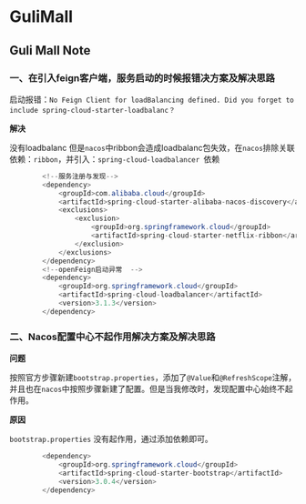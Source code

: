 # GuliMall
## Guli Mall Note

### 一、在引入feign客户端，服务启动的时候报错决方案及解决思路

启动报错：`No Feign Client for loadBalancing defined. Did you forget to include spring-cloud-starter-loadbalanc？`

**解决**

没有loadbalanc 但是`nacos`中ribbon会造成loadbalanc包失效，在`nacos`排除关联依赖：`ribbon`，并引入：`spring-cloud-loadbalancer `依赖

```java
        <!--服务注册与发现-->
        <dependency>
            <groupId>com.alibaba.cloud</groupId>
            <artifactId>spring-cloud-starter-alibaba-nacos-discovery</artifactId>
            <exclusions>
                <exclusion>
                    <groupId>org.springframework.cloud</groupId>
                    <artifactId>spring-cloud-starter-netflix-ribbon</artifactId>
                </exclusion>
            </exclusions>
        </dependency>
        <!--openFeign启动异常  -->
        <dependency>
            <groupId>org.springframework.cloud</groupId>
            <artifactId>spring-cloud-loadbalancer</artifactId>
            <version>3.1.3</version>
        </dependency>
```
### 二、Nacos配置中心不起作用解决方案及解决思路
**问题**

按照官方步骤新建`bootstrap.properties`，添加了`@Value`和`@RefreshScope`注解，并且也在`nacos`中按照步骤新建了配置。但是当我修改时，发现配置中心始终不起作用。

**原因**

`bootstrap.properties` 没有起作用，通过添加依赖即可。

```Java
      	<dependency>
            <groupId>org.springframework.cloud</groupId>
            <artifactId>spring-cloud-starter-bootstrap</artifactId>
            <version>3.0.4</version>
        </dependency>
```